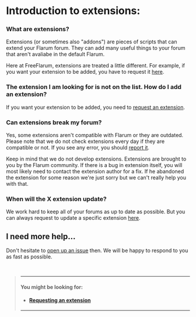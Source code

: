 # Introduction to extensions:

### What are extensions?
Extensions (or sometimes also "addons") are pieces of scripts that can extend your Flarum forum.
They can add many useful things to your forum that aren't avaliabe in the default Flarum.

Here at FreeFlarum, extensions are treated a little different. For example, if you want your extension
to be added, you have to request it [here](https://www.github.com/gwillem/freeflarum.com/issues). 

### The extension I am looking for is not on the list. How do I add an extension? 
If you want your extension to be added, you need to [request an extension](https://www.freeflarum.com/docs).

### Can extensions break my forum?
Yes, some extensions aren't compatible with Flarum or they are outdated. Please note that we do not check extensions every day if they are compatible or not.
If you see any error, you should [report it](https://www.github.com/gwillem/freeflarum.com/issues).

Keep in mind that we do not develop extensions. Extensions are brought to you by the Flarum community.
If there is a bug in extension itself, you will most likely need to contact the extension author for a fix.
If he abandoned the extension for some reason we're just sorry but we can't really help you with that.

### When will the X extension update?
We work hard to keep all of your forums as up to date as possible. But you can always request to update a specific extension [here](https://www.github.com/gwillem/freeflarum.com/issues).

## I need more help...
Don't hesitate to [open up an issue](https://www.github.com/gwillem/freeflarum.com/issues/new) then. We will be happy to respond to you as fast as possible.

<br/> 

> ---
> #### __You might be looking for:__
> - #### [Requesting an extension](https://www.freeflarum.com/docs/faq)
> ---
